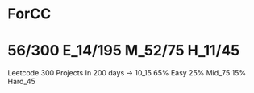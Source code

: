 # ForCC
# 56/300 E_14/195 M_52/75 H_11/45
Leetcode 300 Projects
In 200 days -> 10_15 
65% Easy 25% Mid_75 15% Hard_45
